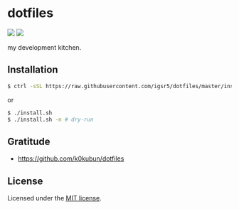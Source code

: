 # dotfiles
![](https://github.com/igsr5/dotfiles/workflows/Provisioning%20Test/badge.svg)
![](https://img.shields.io/badge/license-MIT-green)


my development kitchen.

## Installation
```sh
$ ctrl -sSL https://raw.githubusercontent.com/igsr5/dotfiles/master/install.sh | sh
```
or
```sh
$ ./install.sh
$ ./install.sh -n # dry-run
```

## Gratitude
- https://github.com/k0kubun/dotfiles

## License
Licensed under the [MIT license](https://igsr5.mit-license.org/2022).
